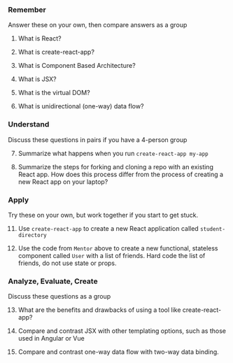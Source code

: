 ### Remember

Answer these on your own, then compare answers as a group

1.  What is React?

 <!--! JS library for building performant user interfaces. Prioritized component based archetecture and utilizes unidirectional data flow -->

2.  What is create-react-app?

<!-- !A package that creates a default boiler plate react application -->

3.  What is Component Based Architecture?

<!-- !  Sections of code that are broken into different components to keep code cleaner, reusable, and easy to debug -->

4.  What is JSX?

<!-- !html-like syntax for building components in React -->

5.  What is the virtual DOM?

<!-- !light-weight copy of DOM stored in memory and synced with the 'real' DOM through a process called reconciliation -->

6.  What is unidirectional (one-way) data flow?

<!-- !  Data flows one way down from Parent to Children. It DOES NOT transfer to siblings. i.e. Child to Child -->

### Understand

Discuss these questions in pairs if you have a 4-person group

7.  Summarize what happens when you run `create-react-app my-app`

<!-- ! Build a basic React application so you can get started oni a new React project quickly. -->

8.  Summarize the steps for forking and cloning a repo with an existing React app. How does this process differ from the process of creating a new React app on your laptop?
<!-- ! --fork   --clone  -- cd into repo  --npm i
9.  Explain what this code does:



```jsx
import React from "react";

const Mentor = props => (
  <div className="mentor-container">
    <h1 className={props.title === "Lead Mentor" ? "lead" : ""}>Tim Biles</h1>
    <ul>
      <li>Fort Worth, TX</li>
      <li>My email address is timbilestimbiles@gmail.com</li>
    </ul>
  </div>
);

export default Mentor;
```

10.  Explain how data is passed from a parent component to a child component.
 <!-- ! Through props -->

### Apply

Try these on your own, but work together if you start to get stuck.

11.  Use `create-react-app` to create a new React application called `student-directory`

12.  Use the code from `Mentor` above to create a new functional, stateless component called `User` with a list of friends. Hard code the list of friends, do not use state or props.

### Analyze, Evaluate, Create

Discuss these questions as a group

13. What are the benefits and drawbacks of using a tool like create-react-app?

14. Compare and contrast JSX with other templating options, such as those used in Angular or Vue

15. Compare and contrast one-way data flow with two-way data binding.

